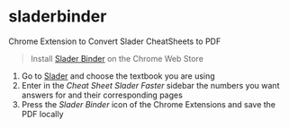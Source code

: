 # sladerbinder
Chrome Extension to Convert Slader CheatSheets to PDF

> Install [Slader Binder]() on the Chrome Web Store

1. Go to [Slader](http://slader.com) and choose the textbook you are using
2. Enter in the _Cheat Sheet_ _Slader Faster_ sidebar the numbers you want answers for and their corresponding pages
3. Press the _Slader Binder_ icon of the Chrome Extensions and save the PDF locally